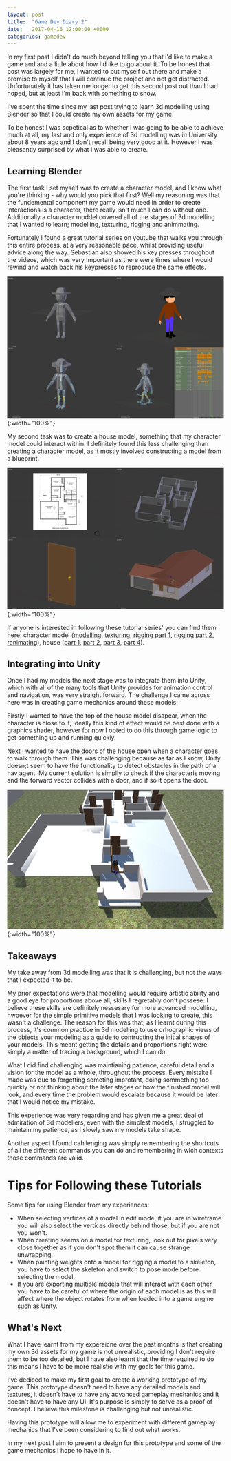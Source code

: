 ```yaml
---
layout: post
title:  "Game Dev Diary 2"
date:   2017-04-16 12:00:00 +0000
categories: gamedev
---
```


In my first post I didn't do much beyond telling you that i'd like to make a game and and a little about how I'd like to go about it. To be honest that post was largely for me, I wanted to put myself out there and make a promise to myself that I will continue the project and not get distracted. Unfortunately it has taken me longer to get this second post out than I had hoped, but at least I'm back with something to show.

I've spent the time since my last post trying to learn 3d modelling using Blender so that I could create my own assets for my game.

To be honest I was scpetical as to whether I was going to be able to achieve much at all, my last and only experience of 3d modelling was in University about 8 years ago and I don't recall being very good at it. However I was pleasantly surprised by what I was able to create.

## Learning Blender

The first task I set myself was to create a character model, and I know what you're thinking - why would you pick that first? Well my reasoning was that the fundemental component my game would need in order to create interactions is a character, there really isn't much I can do without one. Additionally a character moddel covered all of the stages of 3d modelling that I wanted to learn; modelling, texturing, rigging and animmating.

Fortunately I found a great tutorial series on youtube that walks you through this entire process, at a very reasonable pace, whilst providing useful advice along the way. Sebastian also showed his key presses throughout the videos, which was very important as there were times where I would rewind and watch back his keypresses to reproduce the same effects.

![alt text](https://github.com/AerialMantis/aerialmantis.github.io/raw/master/images/blender-character.png "Character model in Blender"){:width="100%"}

My second task was to create a house model, something that my character model could interact within. I definitely found this less challenging than creating a character model, as it mostly involved constructing a model from a blueprint.

![alt text](https://github.com/AerialMantis/aerialmantis.github.io/raw/master/images/blender-house.png "House model in Blender"){:width="100%"}

If anyone is interested in following these tutorial series' you can find them here: character model ([modelling][blender-character-tutorial-modelling], [texturing][blender-character-tutorial-texturing], [rigging part 1][blender-character-tutorial-rigging-1], [rigging part 2][blender-character-tutorial-rigging-2], [ranimating][blender-character-tutorial-animating]), house ([part 1][blender-house-tutorial-1], [part 2][blender-house-tutorial-2], [part 3][blender-house-tutorial-3], [part 4][blender-house-tutorial-4]).

## Integrating into Unity

Once I had my models the next stage was to integrate them into Unity, which with all of the many tools that Unity provides for animation control and navigation, was very straight forward. The challenge I came across here was in creating game mechanics around these models.

Firstly I wanted to have the top of the house model disapear, when the character is close to it, ideally this kind of effect would be best done with a graphics shader, however for now I opted to do this through game logic to get something up and running quickly.

Next I wanted to have the doors of the house open when a character goes to walk through them. This was challenging because as far as I know, Unity doesn;t seem to have the functionality to detect obstacles in the path of a nav agent. My current solution is simplly to check if the characteris moving and the forward vector collides with a door, and if so it opens the door.

![alt text](https://github.com/AerialMantis/aerialmantis.github.io/raw/master/images/unity-house-character.png "Character and housse models in Unity"){:width="100%"}

## Takeaways

My take away from 3d modelling was that it is challenging, but not the ways that I expected it to be.

My prior expectations were that modelling would require artistic ability and a good eye for proportions above all, skills I regretably don't possese. I believe these skills are definitely nessesary for more advanced modelling, hwoever for the simple primitive models that I was looking to create, this wasn't a challenge. The reason for this was that; as I learnt during this process, it's common practice in 3d modelling to use orhographic views of the objects your modeling as a guide to contructing the initial shapes of your models. This meant getting the details and proportions right were simply a matter of tracing a background, which I can do.

What I did find challenging was maintianing patience, careful detail and a vision for the model as a whole, throughout the process. Every mistake I made was due to forgetting someting improtant, doing sommething too quickly or not thinking about the later stages or how the finished model will look, and every time the problem would escalate because it would be later that I would notice my mistake.

This experience was very reqarding and has given me a great deal of admiration of 3d modellers, even with the simplest models, I struggled to maintain my patience, as I slowly saw my models take shape.

Another aspect I found cahllenging was simply remembering the shortcuts of all the different commands you can do and remembering in wich contexts those commands are valid.

# Tips for Following these Tutorials

Some tips for using Blender from my experiences:

* When selecting vertices of a model in edit mode, if you are in wireframe you will also select the vertices directly behind those, but if you are not you won't.
* When creating seems on a model for texturing, look out for pixels very close together as if you don't spot them it can cause strange unwrapping.
* When painting weights onto a model for rigging a model to a skeleton, you have to select the skeleton and switch to pose mode before selecting the model.
* If you are exporting multiple models that will interact with each other you have to be careful of where the origin of each model is as this will affect where the object rotates from when loaded into a game engine such as Unity.

## What's Next

What I have learnt from my expereicne over the past months is that creating my own 3d assets for my game is not unrealistic, providing I don't require them to be too detailed, but I have also learnt that the time required to do this means I have to be more realistic with my goals for this game.

I've dediced to make my first goal to create a working prototype of my game. This prototype doesn't need to have any detailed models and textures, it doesn't have to have any advanced gameplay mechanics and it doesn't have to have any UI. It's purpose is simply to serve as a proof of concept. I believe this milestone is challenging but not unrealistic.

Having this prototype will allow me to experiment with different gameplay mechanics that I've been considering to find out what works.

In my next post I aim to present a design for this prototype and some of the game mechanics I hope to have in it.

[unity-website]: https://unity3d.com/
[blender-website]: https://www.blender.org
[blender-character-tutorial-modelling]: https://www.youtube.com/watch?v=DiIoWrOlIRw
[blender-character-tutorial-texturing]: https://www.youtube.com/watch?v=JYBPXTful2g
[blender-character-tutorial-rigging-1]: https://www.youtube.com/watch?v=Q9f-WVs3ghI
[blender-character-tutorial-rigging-2]: https://www.youtube.com/watch?v=TPEmonfLo94
[blender-character-tutorial-animating]: https://www.youtube.com/watch?v=DuUWxUitJos
[blender-house-tutorial-1]: https://www.youtube.com/watch?v=1fYPUf_ozHg
[blender-house-tutorial-2]: https://www.youtube.com/watch?v=Rpg4yDcqoSk
[blender-house-tutorial-3]: https://www.youtube.com/watch?v=4c8TRSYK3Vo
[blender-house-tutorial-4]: https://www.youtube.com/watch?v=DJkoHLzYozU

